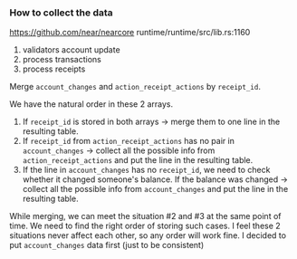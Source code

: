 ### How to collect the data

https://github.com/near/nearcore
runtime/runtime/src/lib.rs:1160

1. validators account update
2. process transactions
3. process receipts



Merge `account_changes` and `action_receipt_actions` by `receipt_id`.

We have the natural order in these 2 arrays.
1. If `receipt_id` is stored in both arrays -> merge them to one line in the resulting table.
2. If `receipt_id` from `action_receipt_actions` has no pair in `account_changes` -> collect all the possible info from `action_receipt_actions` and put the line in the resulting table.
3. If the line in `account_changes` has no `receipt_id`, we need to check whether it changed someone's balance. If the balance was changed -> collect all the possible info from `account_changes` and put the line in the resulting table.

While merging, we can meet the situation #2 and #3 at the same point of time.
We need to find the right order of storing such cases.
I feel these 2 situations never affect each other, so any order will work fine.
I decided to put `account_changes` data first (just to be consistent)
